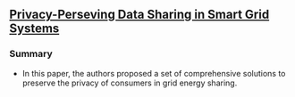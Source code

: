 ## [Privacy-Perseving Data Sharing in Smart Grid Systems](http://ieeexplore.ieee.org/stamp/stamp.jsp?arnumber=7007759)

### Summary
- In this paper, the authors proposed a set of comprehensive solutions to preserve the privacy of consumers in grid energy sharing.
